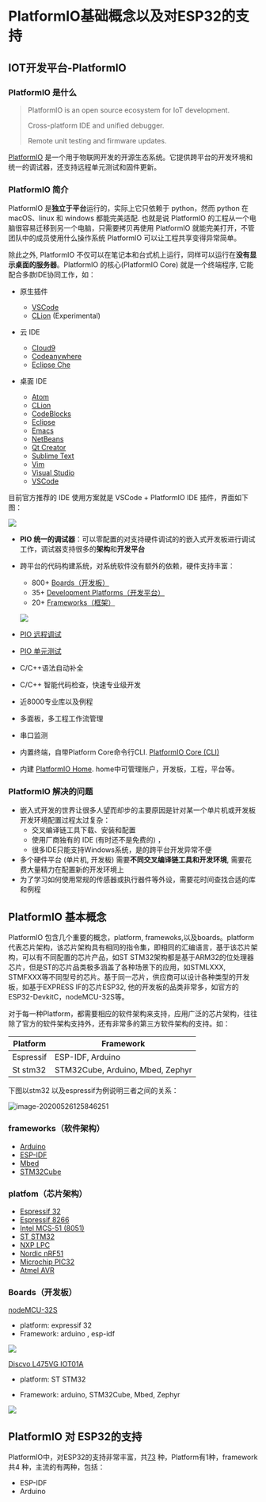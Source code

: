 # PlatformIO基础概念以及对ESP32的支持

## IOT开发平台-PlatformIO

### PlatformIO 是什么

> PlatformIO is an open source ecosystem for IoT development.
>
> Cross-platform IDE and unified debugger.
>
> Remote unit testing and firmware updates.

[PlatformIO](https://platformio.org/) 是一个用于物联网开发的开源生态系统。它提供跨平台的开发环境和统一的调试器，还支持远程单元测试和固件更新。

### PlatformIO 简介

PlatformIO 是**独立于平台**运行的，实际上它只依赖于 python，然而 python 在 macOS、linux 和 windows 都能完美适配. 也就是说 PlatformIO 的工程从一个电脑很容易迁移到另一个电脑，只需要拷贝再使用 PlatformIO 就能完美打开，不管团队中的成员使用什么操作系统 PlatformIO 可以让工程共享变得异常简单。

除此之外, PlatformIO 不仅可以在笔记本和台式机上运行，同样可以运行在**没有显示桌面的服务器**。PlatformIO 的核心(PlatformIO Core) 就是一个终端程序, 它能配合多款IDE协同工作，如：

- 原生插件
  - [VSCode](https://docs.platformio.org/en/latest/integration/ide/vscode.html#ide-vscode)
  - [CLion](https://docs.platformio.org/en/latest/integration/ide/clion.html#ide-clion) (Experimental)

- 云 IDE
  - [Cloud9](https://docs.platformio.org/en/latest/integration/ide/cloud9.html)
  - [Codeanywhere](https://docs.platformio.org/en/latest/integration/ide/codeanywhere.html)
  - [Eclipse Che](https://docs.platformio.org/en/latest/integration/ide/eclipseche.html)
- 桌面 IDE
  - [Atom](https://docs.platformio.org/en/latest/integration/ide/atom.html)
  - [CLion](https://docs.platformio.org/en/latest/integration/ide/clion.html)
  - [CodeBlocks](https://docs.platformio.org/en/latest/integration/ide/codeblocks.html)
  - [Eclipse](https://docs.platformio.org/en/latest/integration/ide/eclipse.html)
  - [Emacs](https://docs.platformio.org/en/latest/integration/ide/emacs.html)
  - [NetBeans](https://docs.platformio.org/en/latest/integration/ide/netbeans.html)
  - [Qt Creator](https://docs.platformio.org/en/latest/integration/ide/qtcreator.html)
  - [Sublime Text](https://docs.platformio.org/en/latest/integration/ide/sublimetext.html)
  - [Vim](https://docs.platformio.org/en/latest/integration/ide/vim.html)
  - [Visual Studio](https://docs.platformio.org/en/latest/integration/ide/visualstudio.html)
  - [VSCode](https://docs.platformio.org/en/latest/integration/ide/vscode.html)

目前官方推荐的 IDE 使用方案就是 VSCode + PlatformIO IDE 插件，界面如下图：

![](https://docs.platformio.org/en/latest/_images/platformio-ide-vscode.png)

- **PIO 统一的调试器**：可以零配置的对支持硬件调试的的嵌入式开发板进行调试工作，调试器支持很多的**架构**和**开发平台**

- 跨平台的代码构建系统，对系统软件没有额外的依赖，硬件支持丰富：

  - 800+ [Boards（开发板）](https://docs.platformio.org/en/latest/boards/index.html#boards)
  - 35+ [Development Platforms（开发平台）](https://docs.platformio.org/en/latest/platforms/index.html#platforms)
  - 20+ [Frameworks（框架）](https://docs.platformio.org/en/latest/frameworks/index.html#frameworks)

  ![](https://tva1.sinaimg.cn/large/007S8ZIlgy1gf5p4f2ekaj30r705hdg7.jpg)

  

- [PIO 远程调试](https://docs.platformio.org/en/latest/plus/pio-remote.html#pioremote)

- [PIO 单元测试](https://docs.platformio.org/en/latest/plus/unit-testing.html#unit-testing)

- C/C++语法自动补全

- C/C++ 智能代码检查，快速专业级开发

- 近8000专业库以及例程

- 多面板，多工程工作流管理

- 串口监测

- 内置终端，自带Platform Core命令行CLI. [PlatformIO Core (CLI)](https://docs.platformio.org/en/latest/core/index.html#piocore) 

- 内建 [PlatformIO Home](https://docs.platformio.org/en/latest/home/index.html#piohome). home中可管理账户，开发板，工程，平台等。

### PlatformIO 解决的问题

- 嵌入式开发的世界让很多人望而却步的主要原因是针对某一个单片机或开发板开发环境配置过程太过复杂：
  - 交叉编译链工具下载、安装和配置
  - 使用厂商独有的 IDE (有时还不是免费的) ，
  - 很多IDE只能支持Windows系统，是的跨平台开发异常不便
- 多个硬件平台 (单片机, 开发板) 需要**不同交叉编译链工具和开发环境**, 需要花费大量精力在配置新的开发环境上
- 为了学习如何使用常规的传感器或执行器件等外设，需要花时间查找合适的库和例程

## PlatformIO 基本概念

PlatformIO 包含几个重要的概念，platform, framewoks,以及boards。platform代表芯片架构，该芯片架构具有相同的指令集，即相同的汇编语言，基于该芯片架构，可以有不同配置的芯片产品，如ST STM32架构都是基于ARM32的位处理器芯片，但是ST的芯片品类极多涵盖了各种场景下的应用，如STMLXXX, STMFXXX等不同型号的芯片。基于同一芯片，供应商可以设计各种类型的开发板，如基于EXPRESS IF的芯片ESP32, 他的开发板的品类非常多，如官方的ESP32-DevkitC，nodeMCU-32S等。

对于每一种Platform，都需要相应的软件架构来支持，应用广泛的芯片架构，往往除了官方的软件架构支持外，还有非常多的第三方软件架构的支持。如：

| Platform  | Framework                        |
| --------- | -------------------------------- |
| Espressif | ESP-IDF, Arduino                 |
| St stm32  | STM32Cube, Arduino, Mbed, Zephyr |

下图以stm32 以及espressif为例说明三者之间的关系：

![image-20200526125846251](https://tva1.sinaimg.cn/large/007S8ZIlgy1gf5rjy34cij30vo0siwib.jpg)



### frameworks（软件架构）

- [Arduino](https://platformio.org/frameworks/arduino)
- [ESP-IDF](https://platformio.org/frameworks/espidf)
- [Mbed](https://platformio.org/frameworks/mbed)
- [STM32Cube](https://platformio.org/frameworks/stm32cube)

### platfom（芯片架构）

- [Espressif 32](https://platformio.org/platforms/espressif32)
- [Espressif 8266](https://platformio.org/platforms/espressif8266)
- [Intel MCS-51 (8051)](https://platformio.org/platforms/intel_mcs51)
- [ST STM32](https://platformio.org/platforms/ststm32)
- [NXP LPC](https://platformio.org/platforms/nxplpc)
- [Nordic nRF51](https://platformio.org/platforms/nordicnrf51)
- [Microchip PIC32](https://platformio.org/platforms/microchippic32)
- [Atmel AVR](https://platformio.org/platforms/atmelavr)

### Boards（开发板）

[nodeMCU-32S](https://docs.platformio.org/en/latest/boards/espressif32/nodemcu-32s.html)

- platform: 		expressif 32
- Framework:     arduino , esp-idf

![](https://tva1.sinaimg.cn/large/007S8ZIlgy1gf5pupq9txj30vw06njse.jpg)

[Discvo L475VG IOT01A](https://docs.platformio.org/en/latest/boards/ststm32/disco_l475vg_iot01a.html)

- platform: 		ST STM32

- Framework:     arduino, STM32Cube, Mbed, Zephyr

  

![](https://tva1.sinaimg.cn/large/007S8ZIlgy1gf5ptmz0aqj30w509u767.jpg)

## PlatformIO 对 ESP32的支持

PlatformIO中，对ESP32的支持非常丰富，共[73](https://platformio.org:443/boards?count=1000&filter%5Bframeworks%5D=espidf&filter%5Bplatform%5D=espressif32&page=1&sorting%5Bname%5D=asc) 种，Platform有1种，framework 共4 种，主流的有两种，包括：

- ESP-IDF
- Arduino